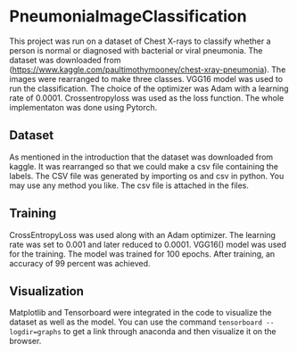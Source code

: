 # PneumoniaImageClassification
This project was run on a dataset of Chest X-rays to classify whether a person is normal or diagnosed with bacterial or viral pneumonia. The dataset was downloaded from (https://www.kaggle.com/paultimothymooney/chest-xray-pneumonia). The images were rearranged to make three classes. VGG16 model was used to run the classification. The choice of the optimizer was Adam with a learning rate of 0.0001. Crossentropyloss was used as the loss function. The whole implementaton was done using Pytorch.
## Dataset
As mentioned in the introduction that the dataset was downloaded from kaggle. It was rearranged so that we could make a csv file containing the labels. The CSV file was generated by importing os and csv in python. You may use any method you like. The csv file is attached in the files.
## Training
CrossEntropyLoss was used along with an Adam optimizer. The learning rate was set to 0.001 and later reduced to 0.0001. VGG16() model was used for the training. The model was trained for 100 epochs. After training, an accuracy of 99 percent was achieved. 
## Visualization
Matplotlib and Tensorboard were integrated in the code to visualize the dataset as well as the model. You can use the command `tensorboard --logdir=graphs` to get a link through anaconda and then visualize it on the browser.
